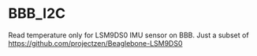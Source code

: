 # BBB_I2C

Read temperature only for LSM9DS0 IMU sensor on BBB.
Just a subset of https://github.com/projectzen/Beaglebone-LSM9DS0
